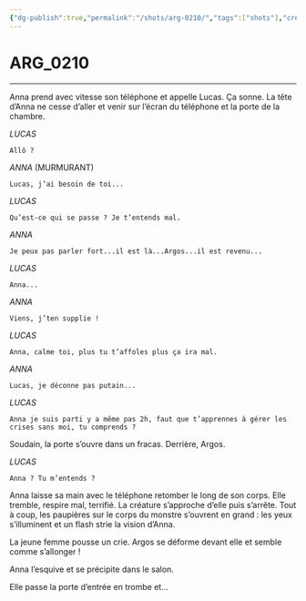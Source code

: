 ```yaml
---
{"dg-publish":true,"permalink":"/shots/arg-0210/","tags":["shots"],"created":"2024-12-19","updated":"2025-01-15"}
---
```



# ARG_0210
---
Anna prend avec vitesse son téléphone et appelle Lucas. Ça sonne. La tête d’Anna ne cesse d’aller et venir sur l’écran du téléphone et la porte de la chambre. 

*LUCAS* 
```
Allô ? 
```
*ANNA* (MURMURANT) 
```
Lucas, j’ai besoin de toi... 
```
*LUCAS* 
```
Qu’est-ce qui se passe ? Je t’entends mal. 
```
*ANNA* 
```
Je peux pas parler fort...il est là...Argos...il est revenu... 
```
*LUCAS* 
```
Anna... 
```
*ANNA* 
```
Viens, j’ten supplie ! 
```
*LUCAS* 
```
Anna, calme toi, plus tu t’affoles plus ça ira mal. 
```
*ANNA* 
```
Lucas, je déconne pas putain... 
```
*LUCAS* 
```
Anna je suis parti y a même pas 2h, faut que t’apprennes à gérer les crises sans moi, tu comprends ? 
```
Soudain, la porte s’ouvre dans un fracas. Derrière, Argos. 

*LUCAS* 
```
Anna ? Tu m’entends ?
```
Anna laisse sa main avec le téléphone retomber le long de son corps. Elle tremble, respire mal, terrifié. La créature s’approche d’elle puis s’arrête. Tout à coup, les paupières sur le corps du monstre s’ouvrent en grand : les yeux s’illuminent et un flash strie la vision d’Anna.

La jeune femme pousse un crie. Argos se déforme devant elle et semble comme s’allonger ! 

Anna l’esquive et se précipite dans le salon. 

Elle passe la porte d’entrée en trombe et... 

